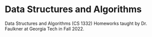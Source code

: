 # Data Structures and Algorithms
Data Structures and Algorithms (CS 1332) Homeworks taught by Dr. Faulkner at Georgia Tech in Fall 2022.


